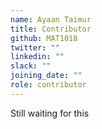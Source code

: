 ```yaml
---
name: Ayaan Taimur
title: Contributor
github: MAT1018
twitter: ""
linkedin: ""
slack: ""
joining_date: ""
role: contributor
---
```


Still waiting for this

